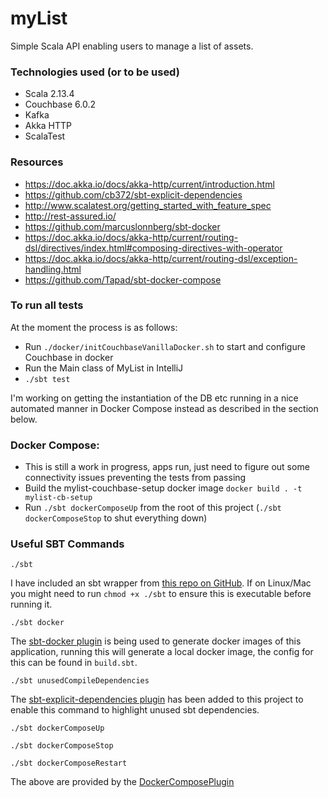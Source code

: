# myList

Simple Scala API enabling users to manage a list of assets.

### Technologies used (or to be used)

* Scala 2.13.4
* Couchbase 6.0.2
* Kafka
* Akka HTTP
* ScalaTest

### Resources

* https://doc.akka.io/docs/akka-http/current/introduction.html
* https://github.com/cb372/sbt-explicit-dependencies
* http://www.scalatest.org/getting_started_with_feature_spec
* http://rest-assured.io/
* https://github.com/marcuslonnberg/sbt-docker
* https://doc.akka.io/docs/akka-http/current/routing-dsl/directives/index.html#composing-directives-with-operator
* https://doc.akka.io/docs/akka-http/current/routing-dsl/exception-handling.html
* https://github.com/Tapad/sbt-docker-compose

### To run all tests

At the moment the process is as follows:
* Run `./docker/initCouchbaseVanillaDocker.sh` to start and configure Couchbase in docker
* Run the Main class of MyList in IntelliJ
* `./sbt test`

I'm working on getting the instantiation of the DB etc running in a nice automated manner in Docker Compose instead as described in the section below.

### Docker Compose:

* This is still a work in progress, apps run, just need to figure out some connectivity issues preventing the tests from passing
* Build the mylist-couchbase-setup docker image `docker build . -t mylist-cb-setup`
* Run `./sbt dockerComposeUp` from the root of this project (`./sbt dockerComposeStop` to shut everything down)

### Useful SBT Commands

`./sbt`

I have included an sbt wrapper from [this repo on GitHub](https://github.com/paulp/sbt-extras). If on Linux/Mac you might need to run `chmod +x ./sbt` to ensure this is executable before running it.

`./sbt docker`

The [sbt-docker plugin](https://github.com/marcuslonnberg/sbt-docker) is being used to generate docker images of this application, running this will generate a local docker image, the config for this can be found in `build.sbt`.

`./sbt unusedCompileDependencies`

The [sbt-explicit-dependencies plugin](https://github.com/cb372/sbt-explicit-dependencies) has been added to this project to enable this command to highlight unused sbt dependencies.

`./sbt dockerComposeUp`

`./sbt dockerComposeStop`

`./sbt dockerComposeRestart`

The above are provided by the [DockerComposePlugin](https://github.com/Tapad/sbt-docker-compose)
